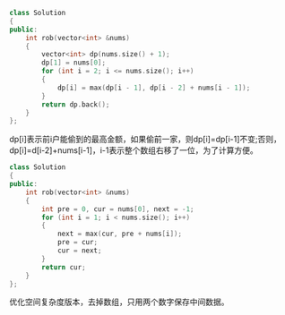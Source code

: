 ```cpp
class Solution
{
public:
    int rob(vector<int> &nums)
    {
        vector<int> dp(nums.size() + 1);
        dp[1] = nums[0];
        for (int i = 2; i <= nums.size(); i++)
        {
            dp[i] = max(dp[i - 1], dp[i - 2] + nums[i - 1]);
        }
        return dp.back();
    }
};
```
dp[i]表示前i户能偷到的最高金额，如果偷前一家，则dp[i]=dp[i-1]不变;否则，dp[i]=d[i-2]+nums[i-1]，i-1表示整个数组右移了一位，为了计算方便。
```cpp
class Solution
{
public:
    int rob(vector<int> &nums)
    {
        int pre = 0, cur = nums[0], next = -1;
        for (int i = 1; i < nums.size(); i++)
        {
            next = max(cur, pre + nums[i]);
            pre = cur;
            cur = next;
        }
        return cur;
    }
};

```
优化空间复杂度版本，去掉数组，只用两个数字保存中间数据。